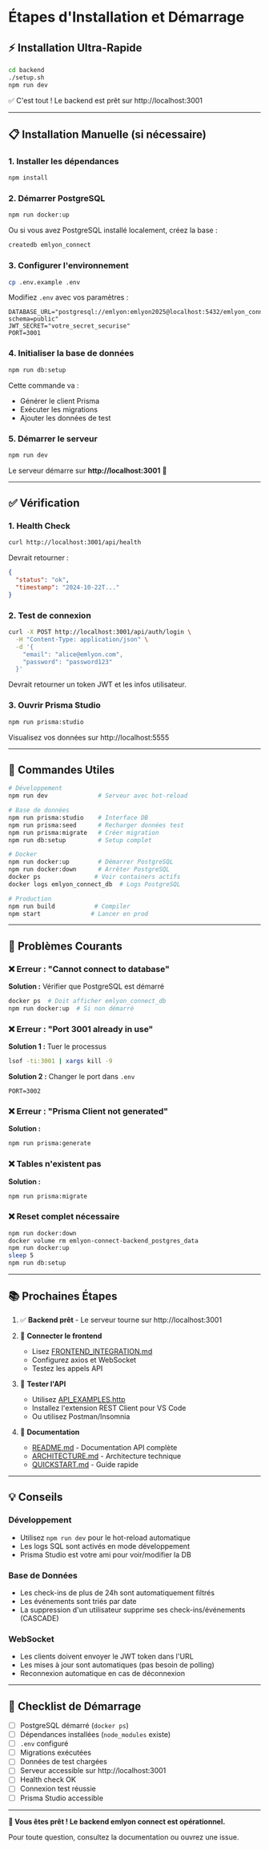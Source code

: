 # Étapes d'Installation et Démarrage

## ⚡ Installation Ultra-Rapide

```bash
cd backend
./setup.sh
npm run dev
```

✅ C'est tout ! Le backend est prêt sur http://localhost:3001

---

## 📋 Installation Manuelle (si nécessaire)

### 1. Installer les dépendances

```bash
npm install
```

### 2. Démarrer PostgreSQL

```bash
npm run docker:up
```

Ou si vous avez PostgreSQL installé localement, créez la base :
```bash
createdb emlyon_connect
```

### 3. Configurer l'environnement

```bash
cp .env.example .env
```

Modifiez `.env` avec vos paramètres :
```env
DATABASE_URL="postgresql://emlyon:emlyon2025@localhost:5432/emlyon_connect?schema=public"
JWT_SECRET="votre_secret_securise"
PORT=3001
```

### 4. Initialiser la base de données

```bash
npm run db:setup
```

Cette commande va :
- Générer le client Prisma
- Exécuter les migrations
- Ajouter les données de test

### 5. Démarrer le serveur

```bash
npm run dev
```

Le serveur démarre sur **http://localhost:3001** 🎉

---

## ✅ Vérification

### 1. Health Check

```bash
curl http://localhost:3001/api/health
```

Devrait retourner :
```json
{
  "status": "ok",
  "timestamp": "2024-10-22T..."
}
```

### 2. Test de connexion

```bash
curl -X POST http://localhost:3001/api/auth/login \
  -H "Content-Type: application/json" \
  -d '{
    "email": "alice@emlyon.com",
    "password": "password123"
  }'
```

Devrait retourner un token JWT et les infos utilisateur.

### 3. Ouvrir Prisma Studio

```bash
npm run prisma:studio
```

Visualisez vos données sur http://localhost:5555

---

## 🔧 Commandes Utiles

```bash
# Développement
npm run dev              # Serveur avec hot-reload

# Base de données  
npm run prisma:studio    # Interface DB
npm run prisma:seed      # Recharger données test
npm run prisma:migrate   # Créer migration
npm run db:setup         # Setup complet

# Docker
npm run docker:up        # Démarrer PostgreSQL
npm run docker:down      # Arrêter PostgreSQL
docker ps               # Voir containers actifs
docker logs emlyon_connect_db  # Logs PostgreSQL

# Production
npm run build           # Compiler
npm start              # Lancer en prod
```

---

## 🐛 Problèmes Courants

### ❌ Erreur : "Cannot connect to database"

**Solution :** Vérifier que PostgreSQL est démarré
```bash
docker ps  # Doit afficher emlyon_connect_db
npm run docker:up  # Si non démarré
```

### ❌ Erreur : "Port 3001 already in use"

**Solution 1 :** Tuer le processus
```bash
lsof -ti:3001 | xargs kill -9
```

**Solution 2 :** Changer le port dans `.env`
```env
PORT=3002
```

### ❌ Erreur : "Prisma Client not generated"

**Solution :**
```bash
npm run prisma:generate
```

### ❌ Tables n'existent pas

**Solution :**
```bash
npm run prisma:migrate
```

### ❌ Reset complet nécessaire

```bash
npm run docker:down
docker volume rm emlyon-connect-backend_postgres_data
npm run docker:up
sleep 5
npm run db:setup
```

---

## 📚 Prochaines Étapes

1. ✅ **Backend prêt** - Le serveur tourne sur http://localhost:3001

2. 🔗 **Connecter le frontend**
   - Lisez [FRONTEND_INTEGRATION.md](FRONTEND_INTEGRATION.md)
   - Configurez axios et WebSocket
   - Testez les appels API

3. 🧪 **Tester l'API**
   - Utilisez [API_EXAMPLES.http](API_EXAMPLES.http)
   - Installez l'extension REST Client pour VS Code
   - Ou utilisez Postman/Insomnia

4. 📖 **Documentation**
   - [README.md](README.md) - Documentation API complète
   - [ARCHITECTURE.md](ARCHITECTURE.md) - Architecture technique
   - [QUICKSTART.md](QUICKSTART.md) - Guide rapide

---

## 💡 Conseils

### Développement

- Utilisez `npm run dev` pour le hot-reload automatique
- Les logs SQL sont activés en mode développement
- Prisma Studio est votre ami pour voir/modifier la DB

### Base de Données

- Les check-ins de plus de 24h sont automatiquement filtrés
- Les événements sont triés par date
- La suppression d'un utilisateur supprime ses check-ins/événements (CASCADE)

### WebSocket

- Les clients doivent envoyer le JWT token dans l'URL
- Les mises à jour sont automatiques (pas besoin de polling)
- Reconnexion automatique en cas de déconnexion

---

## 🎯 Checklist de Démarrage

- [ ] PostgreSQL démarré (`docker ps`)
- [ ] Dépendances installées (`node_modules` existe)
- [ ] `.env` configuré
- [ ] Migrations exécutées
- [ ] Données de test chargées
- [ ] Serveur accessible sur http://localhost:3001
- [ ] Health check OK
- [ ] Connexion test réussie
- [ ] Prisma Studio accessible

---

**🎉 Vous êtes prêt ! Le backend emlyon connect est opérationnel.**

Pour toute question, consultez la documentation ou ouvrez une issue.
